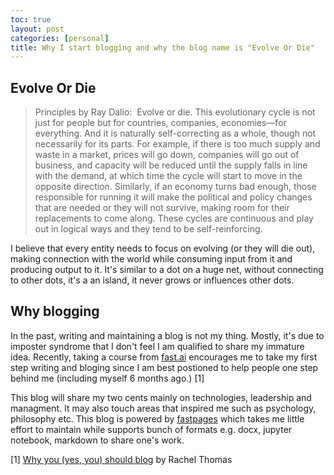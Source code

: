 ```yaml
---
toc: true
layout: post
categories: [personal]
title: Why I start blogging and why the blog name is "Evolve Or Die"
---
```

## Evolve Or Die
> Principles by Ray Dalio:  Evolve or die. This evolutionary cycle is not just for people but for countries, companies, economies—for everything. And it is naturally self-correcting as a whole, though not necessarily for its parts. For example, if there is too much supply and waste in a market, prices will go down, companies will go out of business, and capacity will be reduced until the supply falls in line with the demand, at which time the cycle will start to move in the opposite direction. Similarly, if an economy turns bad enough, those responsible for running it will make the political and policy changes that are needed or they will not survive, making room for their replacements to come along. These cycles are continuous and play out in logical ways and they tend to be self-reinforcing.

I believe that every entity needs to focus on evolving (or they will die out), making connection with the world while consuming input from it and producing output to it. It's similar to a dot on a huge net, without connecting to other dots, it's a an island, it never grows or influences other dots.
## Why blogging
In the past, writing and maintaining a blog is not my thing. Mostly, it's due to imposter syndrome that I don't feel I am qualified to share my immature idea. Recently, taking a course from [fast.ai](https://www.fast.ai/) encourages me to take my first step writing and bloging since I am best postioned to help people one step behind me (including myself 6 months ago.) [1]

This blog will share my two cents mainly on technologies, leadership and managment. It may also touch areas that inspired me such as psychology, philosophy etc. This blog is powered by [fastpages](https://github.com/fastai/fastpages) which takes me little effort to maintain while supports bunch of formats e.g. docx, jupyter notebook, markdown to share one's work.

[1] [Why you (yes, you) should blog](https://medium.com/@racheltho/why-you-yes-you-should-blog-7d2544ac1045) by Rachel Thomas
